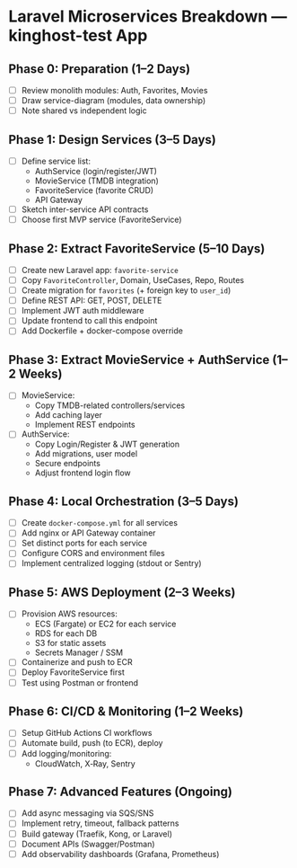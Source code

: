 # Laravel Microservices Breakdown — kinghost-test App

## Phase 0: Preparation (1–2 Days)
- [ ] Review monolith modules: Auth, Favorites, Movies
- [ ] Draw service-diagram (modules, data ownership)
- [ ] Note shared vs independent logic

## Phase 1: Design Services (3–5 Days)
- [ ] Define service list:
    - AuthService (login/register/JWT)
    - MovieService (TMDB integration)
    - FavoriteService (favorite CRUD)
    - API Gateway
- [ ] Sketch inter-service API contracts
- [ ] Choose first MVP service (FavoriteService)

## Phase 2: Extract FavoriteService (5–10 Days)
- [ ] Create new Laravel app: `favorite-service`
- [ ] Copy `FavoriteController`, Domain, UseCases, Repo, Routes
- [ ] Create migration for `favorites` (+ foreign key to `user_id`)
- [ ] Define REST API: GET, POST, DELETE
- [ ] Implement JWT auth middleware
- [ ] Update frontend to call this endpoint
- [ ] Add Dockerfile + docker-compose override

## Phase 3: Extract MovieService + AuthService (1–2 Weeks)
- [ ] MovieService:
    - Copy TMDB-related controllers/services
    - Add caching layer
    - Implement REST endpoints
- [ ] AuthService:
    - Copy Login/Register & JWT generation
    - Add migrations, user model
    - Secure endpoints
    - Adjust frontend login flow

## Phase 4: Local Orchestration (3–5 Days)
- [ ] Create `docker-compose.yml` for all services
- [ ] Add nginx or API Gateway container
- [ ] Set distinct ports for each service
- [ ] Configure CORS and environment files
- [ ] Implement centralized logging (stdout or Sentry)

## Phase 5: AWS Deployment (2–3 Weeks)
- [ ] Provision AWS resources:
    - ECS (Fargate) or EC2 for each service
    - RDS for each DB
    - S3 for static assets
    - Secrets Manager / SSM
- [ ] Containerize and push to ECR
- [ ] Deploy FavoriteService first
- [ ] Test using Postman or frontend

## Phase 6: CI/CD & Monitoring (1–2 Weeks)
- [ ] Setup GitHub Actions CI workflows
- [ ] Automate build, push (to ECR), deploy
- [ ] Add logging/monitoring:
    - CloudWatch, X‑Ray, Sentry

## Phase 7: Advanced Features (Ongoing)
- [ ] Add async messaging via SQS/SNS
- [ ] Implement retry, timeout, fallback patterns
- [ ] Build gateway (Traefik, Kong, or Laravel)
- [ ] Document APIs (Swagger/Postman)
- [ ] Add observability dashboards (Grafana, Prometheus)

